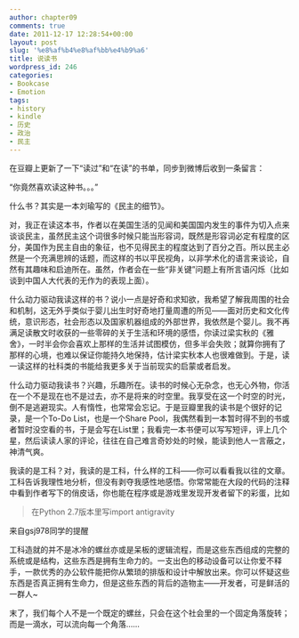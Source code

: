 ```yaml
---
author: chapter09
comments: true
date: 2011-12-17 12:28:54+00:00
layout: post
slug: '%e8%af%b4%e8%af%bb%e4%b9%a6'
title: 说读书
wordpress_id: 246
categories:
- Bookcase
- Emotion
tags:
- history
- kindle
- 历史
- 政治
- 民主
---
```


在豆瓣上更新了一下“读过”和“在读”的书单，同步到微博后收到一条留言：

“你竟然喜欢读这种书。。。”

<!-- more -->

什么书？其实是一本刘瑜写的《民主的细节》。

对，我正在读这本书，作者以在美国生活的见闻和美国国内发生的事件为切入点来谈谈民主，虽然民主这个词很多时候只能当形容词，既然是形容词必定有程度的区分，美国作为民主自由的象征，也不见得民主的程度达到了百分之百。所以民主必然是一个充满思辨的话题，而这样的书以平民视角，以非学术化的语言来谈论，自然有其趣味和启迪所在。虽然，作者会在一些“非关键”问题上有所言语闪烁（比如谈到中国人大代表的无作为的表现上面）。

什么动力驱动我读这样的书？说小一点是好奇和求知欲，我希望了解我周围的社会和机制，这无外乎类似于婴儿出生时好奇地打量周遭的所见——面对历史和文化传统，意识形态，社会形态以及国家机器组成的外部世界，我依然是个婴儿。我不再满足读散文时收获的一些零碎的关于生活和环境的感悟，你读过梁实秋的《雅舍》，一时半会你会喜欢上那样的生活并试图模仿，但多半会失败；就算你拥有了那样的心境，也难以保证你能持久地保持，估计梁实秋本人也很难做到。于是，读一读这样的社科类的书能给我更多关于当前现实的启蒙或者启发。

什么动力驱动我读书？兴趣，乐趣所在。读书的时候心无杂念，也无心外物，你活在一个不是现在也不是过去，亦不是将来的时空里。我享受在这一个时空的时光，倒不是逃避现实。人有惰性，也常常会忘记。于是豆瓣里我的读书是个很好的记录，是一个To-Do List，也是一个Share Pool，我偶然看到一本暂时得不到的书或者暂时没空看的书，于是会写在List里；我看完一本书便可以写写短评，评上几个星，然后读读人家的评论，往往在自己难言奇妙处的时候，能读到他人一言蔽之，神清气爽。

我读的是工科？对，我读的是工科，什么样的工科——你可以看看我以往的文章。工科告诉我理性地分析，但没有剥夺我感性地感悟。你常常能在大段的代码的注释中看到作者写下的俏皮话，你也能在程序或是游戏里发现开发者留下的彩蛋，比如


> 在Python 2.7版本里写import antigravity

来自gsj978同学的提醒


工科造就的并不是冰冷的螺丝亦或是呆板的逻辑流程，而是这些东西组成的完整的系统或是结构，这些东西是拥有生命力的。一支出色的移动设备可以让你爱不释手，一款优秀的办公软件能把你从繁琐的排版和设计中解放出来。你可以怀疑这些东西是否真正拥有生命力，但是这些东西的背后的造物主——开发者，可是鲜活的一群人~

末了，我们每个人不是一个既定的螺丝，只会在这个社会里的一个固定角落旋转；而是一滴水，可以流向每一个角落……


